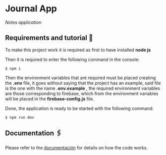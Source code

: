 # Journal App

_Notes application_

## Requirements and tutorial 🚀

To make this project work it is required as first to have installed **node js**

Then it is required to enter the following command in the console:
```
$ npm i
```

Then the environment variables that are required must be placed creating the **.env** file, it goes without saying that the project has an example, said file is the one with the name **.env.example** , the required environment variables are those corresponding to firebase, which from the environment variables will be placed in the **firebase-config.js** file.

Done, the application is ready to be started with the following command:
```
$ npm run dev
```

## Documentation 🖇️

Please refer to the [documentación](https://lucasgojeda.github.io/journal-app-vite/) for details on how the code works.
